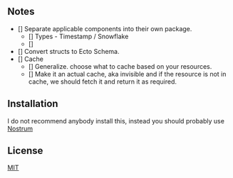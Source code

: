 ## Notes

- [] Separate applicable components into their own package.  
  - [] Types - Timestamp / Snowflake
  - [] 
- [] Convert structs to Ecto Schema.
- [] Cache
  - [] Generalize. choose what to cache based on your resources.
  - [] Make it an actual cache, aka invisible and if the resource is not in cache, we should fetch it and return it as required.

## Installation

I do not recommend anybody install this, instead you should probably use [Nostrum](https://github.com/Kraigie/nostrum)

## License
[MIT](https://opensource.org/licenses/MIT)
